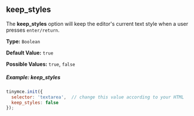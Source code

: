 ## keep_styles

The **keep_styles** option will keep the editor's current text style when a user presses `enter/return`.

**Type:** `Boolean`

**Default Value:** `true`

**Possible Values:** `true`, `false`

##### Example: keep_styles

```js
tinymce.init({
  selector: 'textarea',  // change this value according to your HTML
  keep_styles: false
});
```
